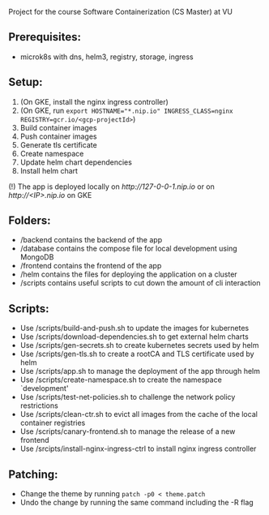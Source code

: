 Project for the course Software Containerization (CS Master) at VU

## Prerequisites:
 - microk8s with dns, helm3, registry, storage, ingress

## Setup:
 1. (On GKE, install the nginx ingress controller)
 2. (On GKE, run `export HOSTNAME="*.nip.io" INGRESS_CLASS=nginx REGISTRY=gcr.io/<gcp-projectId>`)
 3. Build container images
 4. Push container images
 5. Generate tls certificate
 6. Create namespace
 7. Update helm chart dependencies
 8. Install helm chart
 
 (!) The app is deployed locally on _http://<!-- prevent auto generated link -->127-0-0-1.nip.io_ or on _http://\<IP\>.nip.io_ on GKE 

## Folders:
 - /backend contains the backend of the app
 - /database contains the compose file for local development using MongoDB
 - /frontend contains the frontend of the app
 - /helm contains the files for deploying the application on a cluster
 - /scripts contains useful scripts to cut down the amount of cli interaction

## Scripts:
 - Use /scripts/build-and-push.sh to update the images for kubernetes
 - Use /scripts/download-dependencies.sh to get external helm charts
 - Use /scripts/gen-secrets.sh to create kubernetes secrets used by helm
 - Use /scripts/gen-tls.sh to create a rootCA and TLS certificate used by helm
 - Use /scripts/app.sh to manage the deployment of the app through helm
 - Use /scripts/create-namespace.sh to create the namespace `development'
 - Use /scripts/test-net-policies.sh to challenge the network policy restrictions
 - Use /scripts/clean-ctr.sh to evict all images from the cache of the local container registries
 - Use /scripts/canary-frontend.sh to manage the release of a new frontend
 - Use /srcipts/install-nginx-ingress-ctrl to install nginx ingress controller

## Patching:
 - Change the theme by running `patch -p0 < theme.patch`
 - Undo the change by running the same command including the -R flag
